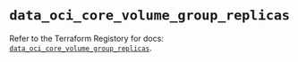 # `data_oci_core_volume_group_replicas`

Refer to the Terraform Registory for docs: [`data_oci_core_volume_group_replicas`](https://registry.terraform.io/providers/oracle/oci/6.18.0/docs/data-sources/core_volume_group_replicas).
